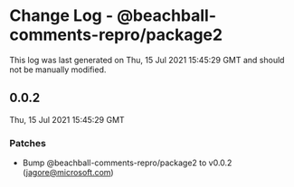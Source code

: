 # Change Log - @beachball-comments-repro/package2

This log was last generated on Thu, 15 Jul 2021 15:45:29 GMT and should not be manually modified.

<!-- Start content -->

## 0.0.2

Thu, 15 Jul 2021 15:45:29 GMT

### Patches

- Bump @beachball-comments-repro/package2 to v0.0.2 (jagore@microsoft.com)

